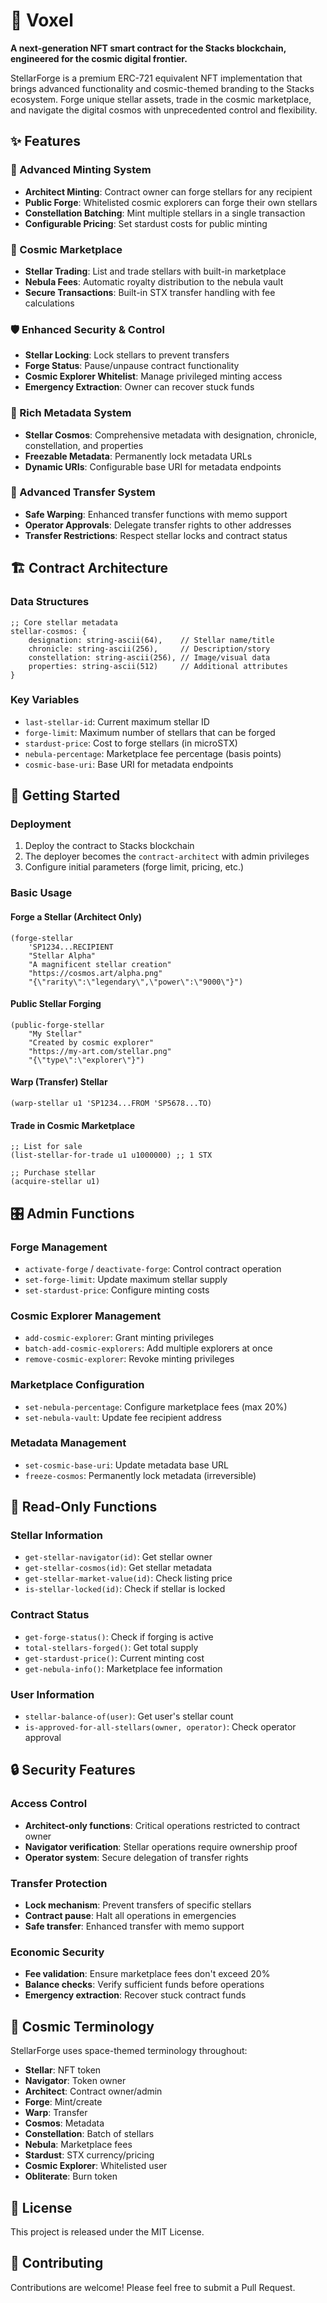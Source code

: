 # 🌟 Voxel

**A next-generation NFT smart contract for the Stacks blockchain, engineered for the cosmic digital frontier.**

StellarForge is a premium ERC-721 equivalent NFT implementation that brings advanced functionality and cosmic-themed branding to the Stacks ecosystem. Forge unique stellar assets, trade in the cosmic marketplace, and navigate the digital cosmos with unprecedented control and flexibility.

## ✨ Features

### 🔨 Advanced Minting System
- **Architect Minting**: Contract owner can forge stellars for any recipient
- **Public Forge**: Whitelisted cosmic explorers can forge their own stellars
- **Constellation Batching**: Mint multiple stellars in a single transaction
- **Configurable Pricing**: Set stardust costs for public minting

### 🌌 Cosmic Marketplace
- **Stellar Trading**: List and trade stellars with built-in marketplace
- **Nebula Fees**: Automatic royalty distribution to the nebula vault
- **Secure Transactions**: Built-in STX transfer handling with fee calculations

### 🛡️ Enhanced Security & Control
- **Stellar Locking**: Lock stellars to prevent transfers
- **Forge Status**: Pause/unpause contract functionality
- **Cosmic Explorer Whitelist**: Manage privileged minting access
- **Emergency Extraction**: Owner can recover stuck funds

### 🎨 Rich Metadata System
- **Stellar Cosmos**: Comprehensive metadata with designation, chronicle, constellation, and properties
- **Freezable Metadata**: Permanently lock metadata URLs
- **Dynamic URIs**: Configurable base URI for metadata endpoints

### 🚀 Advanced Transfer System
- **Safe Warping**: Enhanced transfer functions with memo support
- **Operator Approvals**: Delegate transfer rights to other addresses
- **Transfer Restrictions**: Respect stellar locks and contract status

## 🏗️ Contract Architecture

### Data Structures

```clarity
;; Core stellar metadata
stellar-cosmos: {
    designation: string-ascii(64),    // Stellar name/title
    chronicle: string-ascii(256),     // Description/story
    constellation: string-ascii(256), // Image/visual data
    properties: string-ascii(512)     // Additional attributes
}
```

### Key Variables
- `last-stellar-id`: Current maximum stellar ID
- `forge-limit`: Maximum number of stellars that can be forged
- `stardust-price`: Cost to forge stellars (in microSTX)
- `nebula-percentage`: Marketplace fee percentage (basis points)
- `cosmic-base-uri`: Base URI for metadata endpoints

## 🚀 Getting Started

### Deployment
1. Deploy the contract to Stacks blockchain
2. The deployer becomes the `contract-architect` with admin privileges
3. Configure initial parameters (forge limit, pricing, etc.)

### Basic Usage

#### Forge a Stellar (Architect Only)
```clarity
(forge-stellar 
    'SP1234...RECIPIENT 
    "Stellar Alpha" 
    "A magnificent stellar creation" 
    "https://cosmos.art/alpha.png" 
    "{\"rarity\":\"legendary\",\"power\":\"9000\"}")
```

#### Public Stellar Forging
```clarity
(public-forge-stellar 
    "My Stellar" 
    "Created by cosmic explorer" 
    "https://my-art.com/stellar.png" 
    "{\"type\":\"explorer\"}")
```

#### Warp (Transfer) Stellar
```clarity
(warp-stellar u1 'SP1234...FROM 'SP5678...TO)
```

#### Trade in Cosmic Marketplace
```clarity
;; List for sale
(list-stellar-for-trade u1 u1000000) ;; 1 STX

;; Purchase stellar
(acquire-stellar u1)
```

## 🎛️ Admin Functions

### Forge Management
- `activate-forge` / `deactivate-forge`: Control contract operation
- `set-forge-limit`: Update maximum stellar supply
- `set-stardust-price`: Configure minting costs

### Cosmic Explorer Management
- `add-cosmic-explorer`: Grant minting privileges
- `batch-add-cosmic-explorers`: Add multiple explorers at once
- `remove-cosmic-explorer`: Revoke minting privileges

### Marketplace Configuration
- `set-nebula-percentage`: Configure marketplace fees (max 20%)
- `set-nebula-vault`: Update fee recipient address

### Metadata Management
- `set-cosmic-base-uri`: Update metadata base URL
- `freeze-cosmos`: Permanently lock metadata (irreversible)

## 📖 Read-Only Functions

### Stellar Information
- `get-stellar-navigator(id)`: Get stellar owner
- `get-stellar-cosmos(id)`: Get stellar metadata
- `get-stellar-market-value(id)`: Check listing price
- `is-stellar-locked(id)`: Check if stellar is locked

### Contract Status
- `get-forge-status()`: Check if forging is active
- `total-stellars-forged()`: Get total supply
- `get-stardust-price()`: Current minting cost
- `get-nebula-info()`: Marketplace fee information

### User Information
- `stellar-balance-of(user)`: Get user's stellar count
- `is-approved-for-all-stellars(owner, operator)`: Check operator approval

## 🔒 Security Features

### Access Control
- **Architect-only functions**: Critical operations restricted to contract owner
- **Navigator verification**: Stellar operations require ownership proof
- **Operator system**: Secure delegation of transfer rights

### Transfer Protection
- **Lock mechanism**: Prevent transfers of specific stellars
- **Contract pause**: Halt all operations in emergencies
- **Safe transfer**: Enhanced transfer with memo support

### Economic Security
- **Fee validation**: Ensure marketplace fees don't exceed 20%
- **Balance checks**: Verify sufficient funds before operations
- **Emergency extraction**: Recover stuck contract funds

## 🌌 Cosmic Terminology

StellarForge uses space-themed terminology throughout:

- **Stellar**: NFT token
- **Navigator**: Token owner
- **Architect**: Contract owner/admin
- **Forge**: Mint/create
- **Warp**: Transfer
- **Cosmos**: Metadata
- **Constellation**: Batch of stellars
- **Nebula**: Marketplace fees
- **Stardust**: STX currency/pricing
- **Cosmic Explorer**: Whitelisted user
- **Obliterate**: Burn token

## 📄 License

This project is released under the MIT License.

## 🤝 Contributing

Contributions are welcome! Please feel free to submit a Pull Request.
